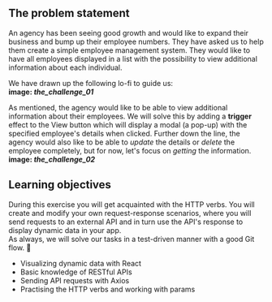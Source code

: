 ## The problem statement
An agency has been seeing good growth and would like to expand their business and bump up their employee numbers. They have asked us to help them create a simple employee management system. They would like to have all employees displayed in a list with the possibility to view additional information about each individual. 

We have drawn up the following lo-fi to guide us:  
**image: *the_challenge_01***

As mentioned, the agency would like to be able to view additional information about their employees. We will solve this by adding a **trigger** effect to the View button which will display a modal (a pop-up) with the specified employee's details when clicked. 
Further down the line, the agency would also like to be able to *update* the details or *delete* the employee completely, but for now, let's focus on *getting* the information.  
**image: *the_challenge_02***

## Learning objectives
During this exercise you will get acquainted with the HTTP verbs. You will create and modify your own request-response scenarios, where you will send requests to an external API and in turn use the API's response to display dynamic data in your app.  
As always, we will solve our tasks in a test-driven manner with a good Git flow. :metal:
  
- Visualizing dynamic data with React
- Basic knowledge of RESTful APIs
- Sending API requests with Axios
- Practising the HTTP verbs and working with params
